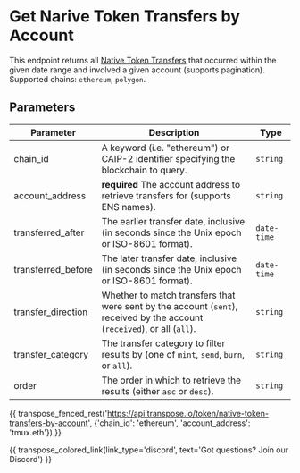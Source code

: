 # Get Narive Token Transfers by Account

This endpoint returns all [Native Token Transfers](../models/native_token_transfer_model.md) that occurred within the given date range and involved a given account (supports pagination). Supported chains: `ethereum`, `polygon`.

## Parameters
| Parameter     | Description                                                                          | Type     | 
|---------------|--------------------------------------------------------------------------------------|----------|
| chain_id      | A keyword (i.e. "ethereum") or CAIP-2 identifier specifying the blockchain to query. | `string` | 
| account_address | **required** The account address to retrieve transfers for (supports ENS names).    | `string` | 
| transferred_after | The earlier transfer date, inclusive (in seconds since the Unix epoch or ISO-8601 format).    | `date-time` | 
| transferred_before | The later transfer date, inclusive (in seconds since the Unix epoch or ISO-8601 format).    | `date-time` | 
| transfer_direction | Whether to match transfers that were sent by the account (`sent`), received by the account (`received`), or all (`all`).    | `string` | 
| transfer_category | The transfer category to filter results by (one of `mint`, `send`, `burn`, or `all`).    | `string` | 
| order | The order in which to retrieve the results (either `asc` or `desc`).    | `string` | 

{{ transpose_fenced_rest('https://api.transpose.io/token/native-token-transfers-by-account', {'chain_id': 'ethereum', 'account_address': 'tmux.eth'}) }}

{{ transpose_colored_link(link_type='discord', text='Got questions?  Join our Discord') }}
